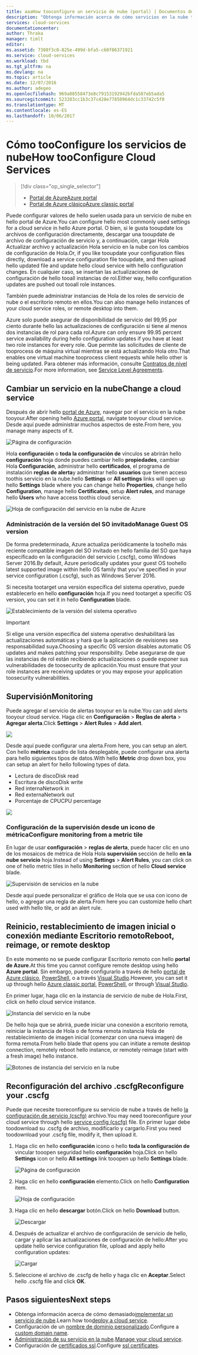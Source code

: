 ```yaml
---
title: aaaHow tooconfigure un servicio de nube (portal) | Documentos de Microsoft
description: "Obtenga información acerca de cómo servicios en la nube tooconfigure en Azure. Obtenga información acerca de la configuración del servicio de nube de tooupdate hello y configurar instancias de toorole de acceso remoto. Estos ejemplos utilizan Hola portal de Azure."
services: cloud-services
documentationcenter: 
author: Thraka
manager: timlt
editor: 
ms.assetid: 7308f3c0-825e-499d-bfa5-c60f86371921
ms.service: cloud-services
ms.workload: tbd
ms.tgt_pltfrm: na
ms.devlang: na
ms.topic: article
ms.date: 12/07/2016
ms.author: adegeo
ms.openlocfilehash: 969a08558473e8c79153192942bfda587eb5ada5
ms.sourcegitcommit: 523283cc1b3c37c428e77850964dc1c33742c5f0
ms.translationtype: MT
ms.contentlocale: es-ES
ms.lasthandoff: 10/06/2017
---
```

# <a name="how-tooconfigure-cloud-services"></a><span data-ttu-id="ad404-105">Cómo tooConfigure los servicios de nube</span><span class="sxs-lookup"><span data-stu-id="ad404-105">How tooConfigure Cloud Services</span></span>
> [!div class="op_single_selector"]
> * [<span data-ttu-id="ad404-106">Portal de Azure</span><span class="sxs-lookup"><span data-stu-id="ad404-106">Azure portal</span></span>](cloud-services-how-to-configure-portal.md)
> * [<span data-ttu-id="ad404-107">Portal de Azure clásico</span><span class="sxs-lookup"><span data-stu-id="ad404-107">Azure classic portal</span></span>](cloud-services-how-to-configure.md)
>
>

<span data-ttu-id="ad404-108">Puede configurar valores de hello suelen usada para un servicio de nube en hello portal de Azure.</span><span class="sxs-lookup"><span data-stu-id="ad404-108">You can configure hello most commonly used settings for a cloud service in hello Azure portal.</span></span> <span data-ttu-id="ad404-109">O bien, si le gusta tooupdate los archivos de configuración directamente, descargar una tooupdate de archivo de configuración de servicio y, a continuación, cargar Hola Actualizar archivo y actualización Hola servicio en la nube con los cambios de configuración de Hola.</span><span class="sxs-lookup"><span data-stu-id="ad404-109">Or, if you like tooupdate your configuration files directly, download a service configuration file tooupdate, and then upload hello updated file and update hello cloud service with hello configuration changes.</span></span> <span data-ttu-id="ad404-110">En cualquier caso, se insertan las actualizaciones de configuración de hello tooall instancias de rol.</span><span class="sxs-lookup"><span data-stu-id="ad404-110">Either way, hello configuration updates are pushed out tooall role instances.</span></span>

<span data-ttu-id="ad404-111">También puede administrar instancias de Hola de los roles de servicio de nube o el escritorio remoto en ellos.</span><span class="sxs-lookup"><span data-stu-id="ad404-111">You can also manage hello instances of your cloud service roles, or remote desktop into them.</span></span>

<span data-ttu-id="ad404-112">Azure solo puede asegurar de disponibilidad de servicio del 99,95 por ciento durante hello las actualizaciones de configuración si tiene al menos dos instancias de rol para cada rol.</span><span class="sxs-lookup"><span data-stu-id="ad404-112">Azure can only ensure 99.95 percent service availability during hello configuration updates if you have at least two role instances for every role.</span></span> <span data-ttu-id="ad404-113">Que permite las solicitudes de cliente de tooprocess de máquina virtual mientras se está actualizando Hola otro.</span><span class="sxs-lookup"><span data-stu-id="ad404-113">That enables one virtual machine tooprocess client requests while hello other is being updated.</span></span> <span data-ttu-id="ad404-114">Para obtener más información, consulte [Contratos de nivel de servicio](https://azure.microsoft.com/support/legal/sla/).</span><span class="sxs-lookup"><span data-stu-id="ad404-114">For more information, see [Service Level Agreements](https://azure.microsoft.com/support/legal/sla/).</span></span>

## <a name="change-a-cloud-service"></a><span data-ttu-id="ad404-115">Cambiar un servicio en la nube</span><span class="sxs-lookup"><span data-stu-id="ad404-115">Change a cloud service</span></span>
<span data-ttu-id="ad404-116">Después de abrir hello [portal de Azure](https://portal.azure.com/), navegar por el servicio en la nube tooyour.</span><span class="sxs-lookup"><span data-stu-id="ad404-116">After opening hello [Azure portal](https://portal.azure.com/), navigate tooyour cloud service.</span></span> <span data-ttu-id="ad404-117">Desde aquí puede administrar muchos aspectos de este.</span><span class="sxs-lookup"><span data-stu-id="ad404-117">From here, you manage many aspects of it.</span></span>

![Página de configuración](./media/cloud-services-how-to-configure-portal/cloud-service.png)

<span data-ttu-id="ad404-119">Hola **configuración** o **toda la configuración de** vínculos se abrirán hello **configuración** hoja donde puedes cambiar hello **propiedades**, cambiar Hola **Configuración**, administrar hello **certificados**, el programa de instalación **reglas de alerta**y administrar hello **usuarios** que tienen acceso toothis servicio en la nube.</span><span class="sxs-lookup"><span data-stu-id="ad404-119">hello **Settings** or **All settings** links will open up hello **Settings** blade where you can change hello **Properties**, change hello **Configuration**, manage hello **Certificates**, setup **Alert rules**, and manage hello **Users** who have access toothis cloud service.</span></span>

![Hoja de configuración del servicio en la nube de Azure](./media/cloud-services-how-to-configure-portal/cs-settings-blade.png)

### <a name="manage-guest-os-version"></a><span data-ttu-id="ad404-121">Administración de la versión del SO invitado</span><span class="sxs-lookup"><span data-stu-id="ad404-121">Manage Guest OS version</span></span>

<span data-ttu-id="ad404-122">De forma predeterminada, Azure actualiza periódicamente la toohello más reciente compatible imagen del SO invitado en hello familia del SO que haya especificado en la configuración del servicio (.cscfg), como Windows Server 2016.</span><span class="sxs-lookup"><span data-stu-id="ad404-122">By default, Azure periodically updates your guest OS toohello latest supported image within hello OS family that you've specified in your service configuration (.cscfg), such as Windows Server 2016.</span></span>

<span data-ttu-id="ad404-123">Si necesita tootarget una versión específica del sistema operativo, puede establecerlo en hello **configuración** hoja.</span><span class="sxs-lookup"><span data-stu-id="ad404-123">If you need tootarget a specific OS version, you can set it in hello **Configuration** blade.</span></span>

![Establecimiento de la versión del sistema operativo](./media/cloud-services-how-to-configure-portal/cs-settings-config-guestosversion.png)


>[!IMPORTANT]
> <span data-ttu-id="ad404-125">Si elige una versión específica del sistema operativo deshabilitará las actualizaciones automáticas y hará que la aplicación de revisiones sea responsabilidad suya.</span><span class="sxs-lookup"><span data-stu-id="ad404-125">Choosing a specific OS version disables automatic OS updates and makes patching your responsibility.</span></span> <span data-ttu-id="ad404-126">Debe asegurarse de que las instancias de rol están recibiendo actualizaciones o puede exponer sus vulnerabilidades de toosecurity de aplicación.</span><span class="sxs-lookup"><span data-stu-id="ad404-126">You must ensure that your role instances are receiving updates or you may expose your application toosecurity vulnerabilities.</span></span>

## <a name="monitoring"></a><span data-ttu-id="ad404-127">Supervisión</span><span class="sxs-lookup"><span data-stu-id="ad404-127">Monitoring</span></span>
<span data-ttu-id="ad404-128">Puede agregar el servicio de alertas tooyour en la nube.</span><span class="sxs-lookup"><span data-stu-id="ad404-128">You can add alerts tooyour cloud service.</span></span> <span data-ttu-id="ad404-129">Haga clic en **Configuración** > **Reglas de alerta** > **Agregar alerta**.</span><span class="sxs-lookup"><span data-stu-id="ad404-129">Click **Settings** > **Alert Rules** > **Add alert**.</span></span>

![](./media/cloud-services-how-to-configure-portal/cs-alerts.png)

<span data-ttu-id="ad404-130">Desde aquí puede configurar una alerta.</span><span class="sxs-lookup"><span data-stu-id="ad404-130">From here, you can setup an alert.</span></span> <span data-ttu-id="ad404-131">Con hello **métrica** cuadro de lista desplegable, puede configurar una alerta para hello siguientes tipos de datos.</span><span class="sxs-lookup"><span data-stu-id="ad404-131">With hello **Metric** drop down box, you can setup an alert for hello following types of data.</span></span>

* <span data-ttu-id="ad404-132">Lectura de disco</span><span class="sxs-lookup"><span data-stu-id="ad404-132">Disk read</span></span>
* <span data-ttu-id="ad404-133">Escritura de disco</span><span class="sxs-lookup"><span data-stu-id="ad404-133">Disk write</span></span>
* <span data-ttu-id="ad404-134">Red interna</span><span class="sxs-lookup"><span data-stu-id="ad404-134">Network in</span></span>
* <span data-ttu-id="ad404-135">Red externa</span><span class="sxs-lookup"><span data-stu-id="ad404-135">Network out</span></span>
* <span data-ttu-id="ad404-136">Porcentaje de CPU</span><span class="sxs-lookup"><span data-stu-id="ad404-136">CPU percentage</span></span>

![](./media/cloud-services-how-to-configure-portal/cs-alert-item.png)

### <a name="configure-monitoring-from-a-metric-tile"></a><span data-ttu-id="ad404-137">Configuración de la supervisión desde un icono de métrica</span><span class="sxs-lookup"><span data-stu-id="ad404-137">Configure monitoring from a metric tile</span></span>
<span data-ttu-id="ad404-138">En lugar de usar **configuración** > **reglas de alerta**, puede hacer clic en uno de los mosaicos de métrica de Hola Hola **supervisión** sección de hello **en la nube servicio** hoja.</span><span class="sxs-lookup"><span data-stu-id="ad404-138">Instead of using **Settings** > **Alert Rules**, you can click on one of hello metric tiles in hello **Monitoring** section of hello **Cloud service** blade.</span></span>

![Supervisión de servicios en la nube](./media/cloud-services-how-to-configure-portal/cs-monitoring.png)

<span data-ttu-id="ad404-140">Desde aquí puede personalizar el gráfico de Hola que se usa con icono de hello, o agregar una regla de alerta.</span><span class="sxs-lookup"><span data-stu-id="ad404-140">From here you can customize hello chart used with hello tile, or add an alert rule.</span></span>

## <a name="reboot-reimage-or-remote-desktop"></a><span data-ttu-id="ad404-141">Reinicio, restablecimiento de imagen inicial o conexión mediante Escritorio remoto</span><span class="sxs-lookup"><span data-stu-id="ad404-141">Reboot, reimage, or remote desktop</span></span>
<span data-ttu-id="ad404-142">En este momento no se puede configurar Escritorio remoto con hello **portal de Azure**.</span><span class="sxs-lookup"><span data-stu-id="ad404-142">At this time you cannot configure remote desktop using hello **Azure portal**.</span></span> <span data-ttu-id="ad404-143">Sin embargo, puede configurarlo a través de hello [portal de Azure clásico](cloud-services-role-enable-remote-desktop.md), [PowerShell](cloud-services-role-enable-remote-desktop-powershell.md), o a través [Visual Studio](../vs-azure-tools-remote-desktop-roles.md).</span><span class="sxs-lookup"><span data-stu-id="ad404-143">However, you can set it up through hello [Azure classic portal](cloud-services-role-enable-remote-desktop.md), [PowerShell](cloud-services-role-enable-remote-desktop-powershell.md), or through [Visual Studio](../vs-azure-tools-remote-desktop-roles.md).</span></span>

<span data-ttu-id="ad404-144">En primer lugar, haga clic en la instancia de servicio de nube de Hola.</span><span class="sxs-lookup"><span data-stu-id="ad404-144">First, click on hello cloud service instance.</span></span>

![Instancia del servicio en la nube](./media/cloud-services-how-to-configure-portal/cs-instance.png)

<span data-ttu-id="ad404-146">De hello hoja que se abrirá, puede iniciar una conexión a escritorio remota, reiniciar la instancia de Hola o de forma remota instancia Hola de restablecimiento de imagen inicial (comenzar con una nueva imagen) de forma remota.</span><span class="sxs-lookup"><span data-stu-id="ad404-146">From hello blade that opens you can initiate a remote desktop connection, remotely reboot hello instance, or remotely reimage (start with a fresh image) hello instance.</span></span>

![Botones de instancia del servicio en la nube](./media/cloud-services-how-to-configure-portal/cs-instance-buttons.png)

## <a name="reconfigure-your-cscfg"></a><span data-ttu-id="ad404-148">Reconfiguración del archivo .cscfg</span><span class="sxs-lookup"><span data-stu-id="ad404-148">Reconfigure your .cscfg</span></span>
<span data-ttu-id="ad404-149">Puede que necesite tooreconfigure su servicio de nube a través de hello [la configuración de servicio (cscfg)](cloud-services-model-and-package.md#cscfg) archivo.</span><span class="sxs-lookup"><span data-stu-id="ad404-149">You may need tooreconfigure your cloud service through hello [service config (cscfg)](cloud-services-model-and-package.md#cscfg) file.</span></span> <span data-ttu-id="ad404-150">En primer lugar debe toodownload su .cscfg de archivo, modificarlo y cargarlo.</span><span class="sxs-lookup"><span data-stu-id="ad404-150">First you need toodownload your .cscfg file, modify it, then upload it.</span></span>

1. <span data-ttu-id="ad404-151">Haga clic en hello **configuración** icono o hello **toda la configuración de** vincular tooopen seguridad hello **configuración** hoja.</span><span class="sxs-lookup"><span data-stu-id="ad404-151">Click on hello **Settings** icon or hello **All settings** link tooopen up hello **Settings** blade.</span></span>

    ![Página de configuración](./media/cloud-services-how-to-configure-portal/cloud-service.png)
2. <span data-ttu-id="ad404-153">Haga clic en hello **configuración** elemento.</span><span class="sxs-lookup"><span data-stu-id="ad404-153">Click on hello **Configuration** item.</span></span>

    ![Hoja de configuración](./media/cloud-services-how-to-configure-portal/cs-settings-config.png)
3. <span data-ttu-id="ad404-155">Haga clic en hello **descargar** botón.</span><span class="sxs-lookup"><span data-stu-id="ad404-155">Click on hello **Download** button.</span></span>

    ![Descargar](./media/cloud-services-how-to-configure-portal/cs-settings-config-panel-download.png)
4. <span data-ttu-id="ad404-157">Después de actualizar el archivo de configuración de servicio de hello, cargar y aplicar las actualizaciones de configuración de hello:</span><span class="sxs-lookup"><span data-stu-id="ad404-157">After you update hello service configuration file, upload and apply hello configuration updates:</span></span>

    ![Cargar](./media/cloud-services-how-to-configure-portal/cs-settings-config-panel-upload.png)
5. <span data-ttu-id="ad404-159">Seleccione el archivo de .cscfg de hello y haga clic en **Aceptar**.</span><span class="sxs-lookup"><span data-stu-id="ad404-159">Select hello .cscfg file and click **OK**.</span></span>

## <a name="next-steps"></a><span data-ttu-id="ad404-160">Pasos siguientes</span><span class="sxs-lookup"><span data-stu-id="ad404-160">Next steps</span></span>
* <span data-ttu-id="ad404-161">Obtenga información acerca de cómo demasiado[implementar un servicio de nube](cloud-services-how-to-create-deploy-portal.md).</span><span class="sxs-lookup"><span data-stu-id="ad404-161">Learn how too[deploy a cloud service](cloud-services-how-to-create-deploy-portal.md).</span></span>
* <span data-ttu-id="ad404-162">Configuración de un [nombre de dominio personalizado](cloud-services-custom-domain-name-portal.md).</span><span class="sxs-lookup"><span data-stu-id="ad404-162">Configure a [custom domain name](cloud-services-custom-domain-name-portal.md).</span></span>
* <span data-ttu-id="ad404-163">[Administración de su servicio en la nube](cloud-services-how-to-manage-portal.md).</span><span class="sxs-lookup"><span data-stu-id="ad404-163">[Manage your cloud service](cloud-services-how-to-manage-portal.md).</span></span>
* <span data-ttu-id="ad404-164">Configuración de [certificados ssl](cloud-services-configure-ssl-certificate-portal.md).</span><span class="sxs-lookup"><span data-stu-id="ad404-164">Configure [ssl certificates](cloud-services-configure-ssl-certificate-portal.md).</span></span>
